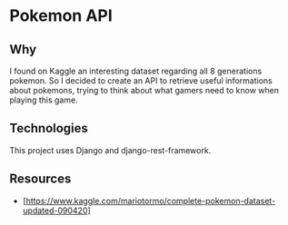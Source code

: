 # Pokemon API

## Why
I found on Kaggle an interesting dataset regarding all 8 generations pokemon.
So I decided to create an API to retrieve useful informations about pokemons, trying to 
think about what gamers need to know when playing this game.

## Technologies
This project uses Django and django-rest-framework.

## Resources
* [https://www.kaggle.com/mariotormo/complete-pokemon-dataset-updated-090420]